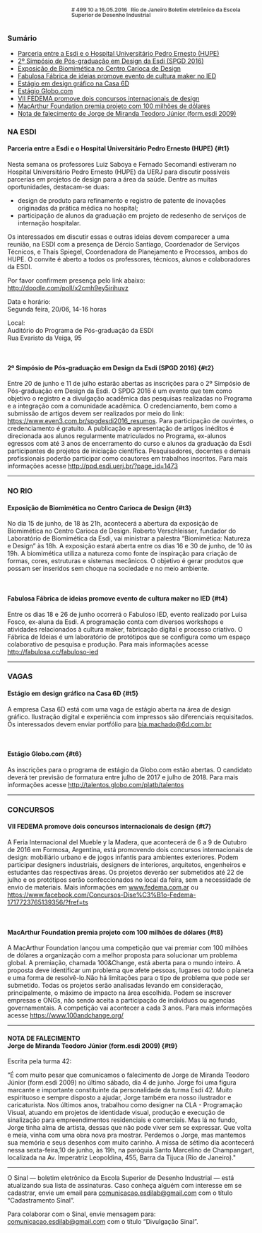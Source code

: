 <!--
---
title: sinal 498 - Esdi
-->
<div style="  width:40em;max-width: 40em;margin: 0 auto;" markdown=1>

<div style="background:url(img/selo.png) no-repeat;line-height:1em;font-size:0.85em;font-weight:bold;color:#555;padding: 0 0 0 145px;margin:0 0 3em 0;" markdown="1">
# 499
10 a 16.05.2016   Rio de Janeiro   
Boletim eletrônico da Escola Superior de Desenho Industrial
</div>


### Sumário

  * [Parceria entre a Esdi e o Hospital Universitário Pedro Ernesto (HUPE)](#t1)
  * [2º Simpósio de Pós-graduação em Design da Esdi (SPGD 2016) ](#t2)
  * [Exposição de Biomimética no Centro Carioca de Design](#t3)
  * [Fabulosa Fábrica de ideias promove evento de cultura maker no IED](#t4)
  * [Estágio em design gráfico na Casa 6D](#t5)
  * [Estágio Globo.com](#t6)
  * [VII FEDEMA promove dois concursos internacionais de design](#t7)
  * [MacArthur Foundation premia projeto com 100 milhões de dólares ](#t8)
  * [Nota de falecimento de Jorge de Miranda Teodoro Júnior (form.esdi 2009)](#t9)


### NA ESDI

#### Parceria entre a Esdi e o Hospital Universitário Pedro Ernesto (HUPE) {#t1}

Nesta semana os professores Luiz Saboya e Fernado Secomandi estiveram no Hospital Universitário Pedro Ernesto (HUPE) da UERJ para discutir possíveis parcerias em projetos de design para a área da saúde. Dentre as muitas oportunidades, destacam-se duas:

  * design de produto para refinamento e registro de patente de inovações originadas da prática médica no hospital;
  * participação de alunos da graduação em projeto de redesenho de serviços de internação hospitalar.

Os interessados em discutir essas e outras ideias devem comparecer a uma reunião, na ESDI com a presença de Dércio Santiago, Coordenador de Serviços Técnicos, e Thaís Spiegel, Coordenadora de Planejamento e Processos, ambos do HUPE. O convite é aberto a todos os professores, técnicos, alunos e colaboradores da ESDI. 

Por favor confirmem presença pelo link abaixo:    
http://doodle.com/poll/x2cmh9ey5irihuvz

Data e horário:   
Segunda feira, 20/06, 14-16 horas

Local:   
Auditório do Programa de Pós-graduação da ESDI   
Rua Evaristo da Veiga, 95

 

#### 2º Simpósio de Pós-graduação em Design da Esdi (SPGD 2016) {#t2}

Entre 20 de junho e 11 de julho estarão abertas as inscrições para o 2º Simpósio de Pós-graduação em Design da Esdi. O SPDG 2016 é um evento que tem como objetivo o registro e a divulgação acadêmica das pesquisas realizadas no Programa e a integração com a comunidade acadêmica. O credenciamento, bem como a submissão de artigos devem ser realizados por meio do link: https://www.even3.com.br/spgdesdi2016_resumos. Para participação de ouvintes, o credenciamento é gratuito. A publicação e apresentação de artigos inéditos é direcionada aos alunos regularmente matriculados no Programa, ex-alunos egressos com até 3 anos de encerramento do curso e alunos da graduação da Esdi participantes de projetos de iniciação científica. Pesquisadores, docentes e demais profissionais poderão participar como coautores em trabalhos inscritos. Para mais informações acesse http://ppd.esdi.uerj.br/?page_id=1473

---

### NO RIO 

#### Exposição de Biomimética no Centro Carioca de Design {#t3}

No dia 15 de junho, de 18 às 21h, acontecerá a abertura da exposição de Biomimética no Centro Carioca de Design. Roberto Verschleisser, fundador do Laboratório de Biomimética da Esdi, vai ministrar a palestra “Biomimética: Natureza e Design” às 18h. A exposição estará aberta entre os dias 16 e 30 de junho, de 10 às 19h. A biomimética utiliza a natureza como fonte de inspiração para criação de formas, cores, estruturas e sistemas mecânicos. O objetivo é gerar produtos que possam ser inseridos sem choque na sociedade e no meio ambiente.

 

#### Fabulosa Fábrica de ideias promove evento de cultura maker no IED {#t4}

Entre os dias 18 e 26 de junho ocorrerá o Fabuloso IED, evento realizado por Luisa Fosco, ex-aluna da Esdi. A programação conta com diversos workshops e atividades relacionados à cultura maker, fabricação digital e processo criativo. O Fábrica de Ideias é um laboratório de protótipos que se configura como um espaço colaborativo de pesquisa e produção. Para mais informações acesse http://fabulosa.cc/fabuloso-ied

- - -

### VAGAS

#### Estágio em design gráfico na Casa 6D {#t5}

A empresa Casa 6D está com uma vaga de estágio aberta na área de design gráfico. Ilustração digital e experiência com impressos são diferenciais requisitados. Os interessados devem enviar portfólio para bia.machado@6d.com.br

 

#### Estágio Globo.com {#t6}

As inscrições para o programa de estágio da Globo.com estão abertas. O candidato deverá ter previsão de formatura entre julho de 2017 e julho de 2018. Para mais informações acesse http://talentos.globo.com/platb/talentos 

- - -

### CONCURSOS

#### VII FEDEMA promove dois concursos internacionais de design {#t7}

A Feria Internacional del Mueble y la Madera, que acontecerá de 6 a 9 de Outubro de 2016 em Formosa, Argentina, está promovendo dois concursos internacionais de design: mobiliário urbano e de jogos infantis para ambientes exteriores. Podem participar designers industriais, designers de interiores, arquitetos, engenheiros e estudantes das respectivas áreas. Os projetos deverão ser submetidos até 22 de julho e os protótipos serão confeccionados no local da feira, sem a necessidade de envio de materiais. Mais informações em www.fedema.com.ar ou https://www.facebook.com/Concursos-Dise%C3%B1o-Fedema-1717723765139356/?fref=ts 

 


#### MacArthur Foundation premia projeto com 100 milhões de dólares  {#t8}

A MacArthur Foundation lançou uma competição que vai premiar com 100 milhões de dólares a organização com a melhor proposta para solucionar um problema global. A premiação, chamada 100&Change, está aberta para o mundo inteiro. A proposta deve identificar um problema que afete pessoas, lugares ou todo o planeta e uma forma de resolvê-lo.Não há limitações para o tipo de problema que pode ser submetido. Todas os projetos serão analisadas levando em consideração, principalmente, o máximo de impacto na área escolhida. Podem se inscrever empresas e ONGs, não sendo aceita a participação de indivíduos ou agencias governamentais. A competição vai acontecer a cada 3 anos. Para mais informações acesse https://www.100andchange.org/ 

- - -

#### NOTA DE FALECIMENTO <br />Jorge de Miranda Teodoro Júnior (form.esdi 2009) {#t9}

Escrita pela turma 42: 

“É com muito pesar que comunicamos o falecimento de Jorge de Miranda Teodoro Júnior (form.esdi 2009) no último sábado, dia 4 de junho. Jorge foi uma figura marcante e importante constituinte da personalidade da turma Esdi 42. Muito espirituoso e sempre disposto a ajudar, Jorge também era nosso ilustrador e caricaturista. Nos últimos anos, trabalhou como designer na CLA - Programação Visual, atuando em projetos de identidade visual, produção e execução de sinalização para empreendimentos residenciais e comerciais. Mas lá no fundo, Jorge tinha alma de artista, dessas que não pode viver sem se expressar. Que volta e meia, vinha com uma obra nova pra mostrar. Perdemos o Jorge, mas mantemos sua memória e seus desenhos com muito carinho. A missa de sétimo dia acontecerá nessa sexta-feira,10 de junho, às 19h, na paróquia Santo Marcelino de Champangart, localizada na Av. Imperatriz Leopoldina, 455, Barra da Tijuca (Rio de Janeiro)." 

- - -

O Sinal — boletim eletrônico da Escola Superior de Desenho Industrial — está atualizando sua lista de assinaturas. Caso conheça alguém com interesse em se cadastrar, envie um email para comunicacao.esdilab@gmail.com com o título “Cadastramento Sinal”. 

Para colaborar com o Sinal, envie mensagem para: comunicacao.esdilab@gmail.com com o título “Divulgação Sinal”.

</div>

<img src="img/selo.png" style="display:none;opacity:0;width:0;height:0;" />